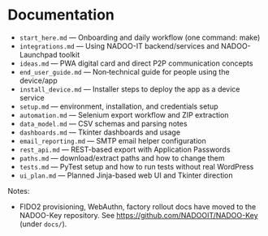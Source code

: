 # Documentation

- `start_here.md` — Onboarding and daily workflow (one command: make)
- `integrations.md` — Using NADOO-IT backend/services and NADOO-Launchpad toolkit
- `ideas.md` — PWA digital card and direct P2P communication concepts
- `end_user_guide.md` — Non‑technical guide for people using the device/app
- `install_device.md` — Installer steps to deploy the app as a device service
- `setup.md` — environment, installation, and credentials setup
- `automation.md` — Selenium export workflow and ZIP extraction
- `data_model.md` — CSV schemas and parsing notes
- `dashboards.md` — Tkinter dashboards and usage
- `email_reporting.md` — SMTP email helper configuration
- `rest_api.md` — REST-based export with Application Passwords
- `paths.md` — download/extract paths and how to change them
- `tests.md` — PyTest setup and how to run tests without real WordPress
- `ui_plan.md` — Planned Jinja-based web UI and Tkinter direction

Notes:
- FIDO2 provisioning, WebAuthn, factory rollout docs have moved to the NADOO-Key repository.
  See https://github.com/NADOOIT/NADOO-Key (under `docs/`).

